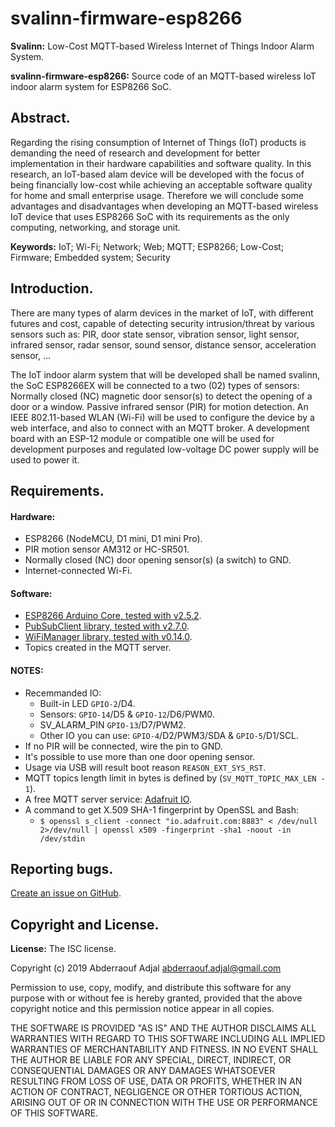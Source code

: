 # svalinn-firmware-esp8266
**Svalinn:** Low-Cost MQTT-based Wireless Internet of Things Indoor Alarm System.

**svalinn-firmware-esp8266:** Source code of an MQTT-based wireless IoT indoor alarm system for ESP8266 SoC.


## Abstract.
Regarding the rising consumption of Internet of Things (IoT) products is demanding the need of research and development for better implementation in their hardware capabilities and software quality. In this research, an IoT-based alam device will be developed with the focus of being financially low-cost while achieving an acceptable software quality for home and small enterprise usage. Therefore we will conclude some advantages and disadvantages when developing an MQTT-based wireless IoT device that uses ESP8266 SoC with its requirements as the only computing, networking, and storage unit.

**Keywords:** IoT; Wi-Fi; Network; Web; MQTT; ESP8266; Low-Cost; Firmware; Embedded system; Security


## Introduction.
There are many types of alarm devices in the market of IoT, with different futures and cost, capable of detecting security intrusion/threat by various sensors such as: PIR, door state sensor, vibration sensor, light sensor, infrared sensor, radar sensor, sound sensor, distance sensor, acceleration sensor, ...

The IoT indoor alarm system that will be developed shall be named svalinn, the SoC ESP8266EX will be connected to a two (02) types of sensors:
Normally closed (NC) magnetic door sensor(s) to detect the opening of a door or a window.
Passive infrared sensor (PIR) for motion detection.
An IEEE 802.11-based WLAN (Wi-Fi) will be used to configure the device by a web interface, and also to connect with an MQTT broker. A development board with an ESP-12 module or compatible one will be used for development purposes and regulated low-voltage DC power supply will be used to power it.


## Requirements.
#### Hardware:
  - ESP8266 (NodeMCU, D1 mini, D1 mini Pro).
  - PIR motion sensor AM312 or HC-SR501.
  - Normally closed (NC) door opening sensor(s) (a switch) to GND.
  - Internet-connected Wi-Fi.

#### Software:
  - [ESP8266 Arduino Core, tested with v2.5.2](https://github.com/esp8266/Arduino).
  - [PubSubClient library, tested with v2.7.0](https://github.com/knolleary/pubsubclient).
  - [WiFiManager library, tested with v0.14.0](https://github.com/tzapu/WiFiManager).
  - Topics created in the MQTT server.

#### NOTES:
  - Recemmanded IO:
    * Built-in LED `GPIO-2`/D4.
    * Sensors: `GPIO-14`/D5 & `GPIO-12`/D6/PWM0.
    * SV_ALARM_PIN `GPIO-13`/D7/PWM2.
    * Other IO you can use: `GPIO-4`/D2/PWM3/SDA & `GPIO-5`/D1/SCL.
  - If no PIR will be connected, wire the pin to GND.
  - It's possible to use more than one door opening sensor.
  - Usage via USB will result boot reason `REASON_EXT_SYS_RST`.
  - MQTT topics length limit in bytes is defined by (`SV_MQTT_TOPIC_MAX_LEN - 1`).
  - A free MQTT server service: [Adafruit IO](https://io.adafruit.com).
  - A command to get X.509 SHA-1 fingerprint by OpenSSL and Bash:
    * `$ openssl s_client -connect "io.adafruit.com:8883" < /dev/null 2>/dev/null | openssl x509 -fingerprint -sha1 -noout -in /dev/stdin`

## Reporting bugs.

[Create an issue on GitHub](https://github.com/abderraouf-adjal/svalinn-firmware-esp8266).


## Copyright and License.
**License:** The ISC license.

Copyright (c) 2019 Abderraouf Adjal <abderraouf.adjal@gmail.com>

Permission to use, copy, modify, and distribute this software for any
purpose with or without fee is hereby granted, provided that the above
copyright notice and this permission notice appear in all copies.

THE SOFTWARE IS PROVIDED "AS IS" AND THE AUTHOR DISCLAIMS ALL WARRANTIES
WITH REGARD TO THIS SOFTWARE INCLUDING ALL IMPLIED WARRANTIES OF
MERCHANTABILITY AND FITNESS. IN NO EVENT SHALL THE AUTHOR BE LIABLE FOR
ANY SPECIAL, DIRECT, INDIRECT, OR CONSEQUENTIAL DAMAGES OR ANY DAMAGES
WHATSOEVER RESULTING FROM LOSS OF USE, DATA OR PROFITS, WHETHER IN AN
ACTION OF CONTRACT, NEGLIGENCE OR OTHER TORTIOUS ACTION, ARISING OUT OF
OR IN CONNECTION WITH THE USE OR PERFORMANCE OF THIS SOFTWARE. 
